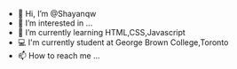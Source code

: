 - 👋 Hi, I’m @Shayanqw
- 👀 I’m interested in ...
- 🌱 I’m currently learning HTML,CSS,Javascript
- 💻 I'm currently student at George Brown College,Toronto
- 📫 How to reach me ...

<!---
Shayanqw/Shayanqw is a ✨ special ✨ repository because its `README.md` (this file) appears on your GitHub profile.
You can click the Preview link to take a look at your changes.
--->
